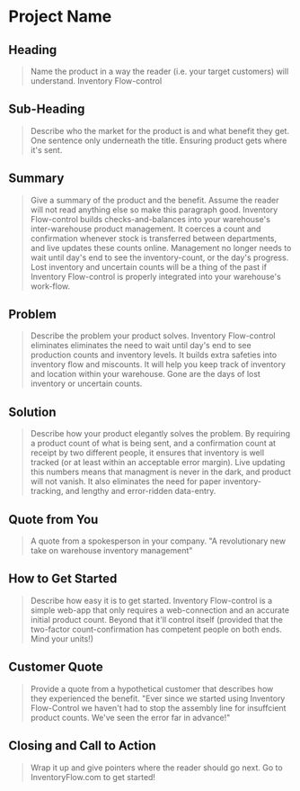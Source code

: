 # Project Name #

<!-- 
> This material was originally posted [here](http://www.quora.com/What-is-Amazons-approach-to-product-development-and-product-management). It is reproduced here for posterities sake.

There is an approach called "working backwards" that is widely used at Amazon. They work backwards from the customer, rather than starting with an idea for a product and trying to bolt customers onto it. While working backwards can be applied to any specific product decision, using this approach is especially important when developing new products or features.

For new initiatives a product manager typically starts by writing an internal press release announcing the finished product. The target audience for the press release is the new/updated product's customers, which can be retail customers or internal users of a tool or technology. Internal press releases are centered around the customer problem, how current solutions (internal or external) fail, and how the new product will blow away existing solutions.

If the benefits listed don't sound very interesting or exciting to customers, then perhaps they're not (and shouldn't be built). Instead, the product manager should keep iterating on the press release until they've come up with benefits that actually sound like benefits. Iterating on a press release is a lot less expensive than iterating on the product itself (and quicker!).

If the press release is more than a page and a half, it is probably too long. Keep it simple. 3-4 sentences for most paragraphs. Cut out the fat. Don't make it into a spec. You can accompany the press release with a FAQ that answers all of the other business or execution questions so the press release can stay focused on what the customer gets. My rule of thumb is that if the press release is hard to write, then the product is probably going to suck. Keep working at it until the outline for each paragraph flows. 

Oh, and I also like to write press-releases in what I call "Oprah-speak" for mainstream consumer products. Imagine you're sitting on Oprah's couch and have just explained the product to her, and then you listen as she explains it to her audience. That's "Oprah-speak", not "Geek-speak".

Once the project moves into development, the press release can be used as a touchstone; a guiding light. The product team can ask themselves, "Are we building what is in the press release?" If they find they're spending time building things that aren't in the press release (overbuilding), they need to ask themselves why. This keeps product development focused on achieving the customer benefits and not building extraneous stuff that takes longer to build, takes resources to maintain, and doesn't provide real customer benefit (at least not enough to warrant inclusion in the press release).
 -->
 
## Heading ##
  > Name the product in a way the reader (i.e. your target customers) will understand.
  Inventory Flow-control

## Sub-Heading ##
  > Describe who the market for the product is and what benefit they get. One sentence only underneath the title.
  Ensuring product gets where it's sent.

## Summary ##
  > Give a summary of the product and the benefit. Assume the reader will not read anything else so make this paragraph good.
  Inventory Flow-control builds checks-and-balances into your warehouse's inter-warehouse product management.  It coerces a count and confirmation whenever stock is transferred between departments, and live updates these counts online.  Management no longer needs to wait until day's end to see the inventory-count, or the day's progress.  Lost inventory and uncertain counts will be a thing of the past if Inventory Flow-control is properly integrated into your warehouse's work-flow.


## Problem ##
  > Describe the problem your product solves.
  Inventory Flow-control eliminates eliminates the need to wait until day's end to see production counts and inventory levels.  It builds extra safeties into inventory flow and miscounts.  It will help you keep track of inventory and location within your warehouse.  Gone are the days of lost inventory or uncertain counts.

## Solution ##
  > Describe how your product elegantly solves the problem.
  By requiring a product count of what is being sent, and a confirmation count at receipt by two different people, it ensures that inventory is well tracked (or at least within an acceptable error margin).  Live updating this numbers means that managment is never in the dark, and product will not vanish.  It also eliminates the need for paper inventory-tracking, and lengthy and error-ridden data-entry.

## Quote from You ##
  > A quote from a spokesperson in your company.
  "A revolutionary new take on warehouse inventory management"

## How to Get Started ##
  > Describe how easy it is to get started.
  Inventory Flow-control is a simple web-app that only requires a web-connection and an accurate initial product count.  Beyond that it'll control itself (provided that the two-factor count-confirmation has competent people on both ends.  Mind your units!)

## Customer Quote ##
  > Provide a quote from a hypothetical customer that describes how they experienced the benefit.
  "Ever since we started using Inventory Flow-Control we haven't had to stop the assembly line for insuffcient product counts.  We've seen the error far in advance!"

## Closing and Call to Action ##
  > Wrap it up and give pointers where the reader should go next.
  Go to InventoryFlow.com to get started!